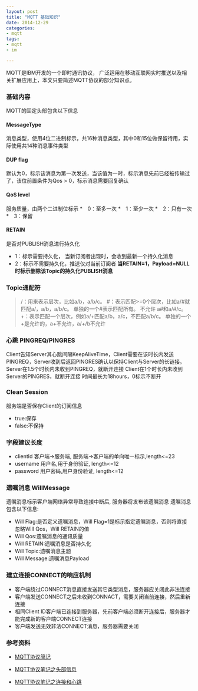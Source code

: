 ```yaml
---
layout: post
title: "MQTT 基础知识"
date: 2014-12-29
categories:
- mqtt
tags:
- mqtt 
- im

---
```


MQTT是IBM开发的一个即时通讯协议， 广泛运用在移动互联网实时推送以及相关扩展应用上，本文只要简述MQTT协议的部分知识点。

<!-- more -->

### 基础内容

MQTT的固定头部包含以下信息

#### MessageType
消息类型，使用4位二进制标示，共16种消息类型，其中0和15位做保留待用，实际使用共14种消息事件类型

#### DUP flag 
默认为0，标示该消息为第一次发送，当该值为一时，标示消息先前已经被传输过了，该位前置条件为Qos > 0，标示消息需要回复确认

#### QoS level
服务质量，由两个二进制位标示
*　0：至多一次
*　1：至少一次
*　2：只有一次
*　3：保留

#### RETAIN
是否对PUBLISH消息进行持久化
* 1：标示需要持久化， 当新订阅者出现时，会收到最新一个持久化消息
* 2：标示不需要持久化，推送仅对当前订阅者
**当RETAIN=1，Payload=NULL时标示删除该Topic的持久化PUBLISH消息**

### Topic通配符
> /：用来表示层次，比如a/b，a/b/c。
> \#：表示匹配>=0个层次，比如a/#就匹配a/，a/b，a/b/c。
> 单独的一个#表示匹配所有。
> 不允许 a#和a/#/c。
> +：表示匹配一个层次，例如a/+匹配a/b，a/c，不匹配a/b/c。
> 单独的一个+是允许的，a+不允许，a/+/b不允许

### 心跳 PINGREQ/PINGRES
Client告知Server其心跳间隔KeepAliveTime，Client需要在该时长内发送PINGREQ，Server收到后返回PINGRES确认以保持Client与Server的长链接。
Server在1.5个时长内未收到PINGREQ，就断开连接
Client在1个时长内未收到Server的PINGRES，就断开连接
时间最长为18hours，0标示不断开

### Clean Session
服务端是否保存Client的订阅信息
* true:保存
* false:不保持

### 字段建议长度
* clientId 客户端->服务端, 服务端->客户端的单向唯一标示,length<=23
* username 用户名,用于身份验证, length<=12
* password 用户密码,用户身份验证, length<=12


### 遗嘱消息 WillMessage
遗嘱消息标示客户端网络异常导致连接中断后, 服务器将发布该遗嘱消息
遗嘱消息包含以下信息:
* Will Flag:是否定义遗嘱消息，Will Flag=1是标示指定遗嘱消息，否则将直接忽略Will Qos，Will RETAIN的值
* Will Qos:遗嘱消息的通讯质量
* Will RETAIN:遗嘱消息是否持久化
* Will Topic:遗嘱消息主题
* Will Message:遗嘱消息Payload

### 建立连接CONNECT的响应机制
* 客户端绕过CONNECT消息直接发送其它类型消息，服务器应关闭此非法连接
* 客户端发送CONNECT之后未收到CONNACT，需要关闭当前连接，然后重新连接
* 相同Client ID客户端已连接到服务器，先前客户端必须断开连接后，服务器才能完成新的客户端CONNECT连接
* 客户端发送无效非法CONNECT消息，服务器需要关闭



### 参考资料

* [MQTT协议简记][1]
* [MQTT协议笔记之头部信息][2]
* [MQTT协议笔记之连接和心跳][3]


  [1]: http://www.cnblogs.com/caca/p/mqtt.html
  [2]: http://www.blogjava.net/yongboy/archive/2014/02/07/409587.html
  [3]: http://www.blogjava.net/yongboy/archive/2014/02/09/409630.html
